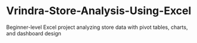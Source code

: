 # Vrindra-Store-Analysis-Using-Excel
Beginner-level Excel project analyzing store data with pivot tables, charts, and dashboard design
